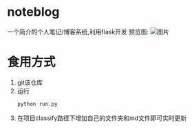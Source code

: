 # noteblog
一个简介的个人笔记/博客系统,利用flask开发
预览图:
![图片](https://github.com/clamcarve/noteblog/assets/140142799/531023b3-96ea-4263-87d7-f0998188fe25)
# 食用方式
1. git该仓库
2. 运行
   ```bash
   python run.py
   ```
3. 在项目classify路径下增加自己的文件夹和md文件即可实时更新
